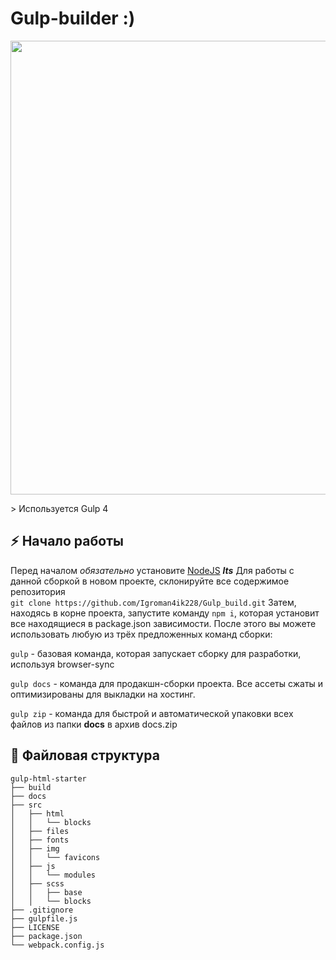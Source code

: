# Gulp-builder :)

<p align="center">
      <img src="https://i.ibb.co/XWBFwjN/gulp-tutorial.jpg" width="726">
</p>
> Используется Gulp 4

## :zap: Начало работы
Перед началом *обязательно* установите [NodeJS](https://nodejs.org/en/) ***lts***
Для работы с данной сборкой в новом проекте, склонируйте все содержимое репозитория <br>
`git clone https://github.com/Igroman4ik228/Gulp_build.git`
Затем, находясь в корне проекта, запустите команду `npm i`, которая установит все находящиеся в package.json зависимости.
После этого вы можете использовать любую из трёх предложенных команд сборки: <br>

`gulp` - базовая команда, которая запускает сборку для разработки, используя browser-sync

`gulp docs` - команда для продакшн-сборки проекта. Все ассеты сжаты и оптимизированы для выкладки на хостинг.

`gulp zip` - команда для быстрой и автоматической упаковки всех файлов из папки __docs__ в архив docs.zip

## :open_file_folder: Файловая структура
```
gulp-html-starter
├── build
├── docs
├── src
│   ├── html
│   │   └── blocks
│   ├── files
│   ├── fonts
│   ├── img
│   │   └── favicons
│   ├── js
│   │   └── modules
│   ├── scss
│   │   ├── base
│   │   └── blocks
├── .gitignore
├── gulpfile.js
├── LICENSE
├── package.json
└── webpack.config.js
```
